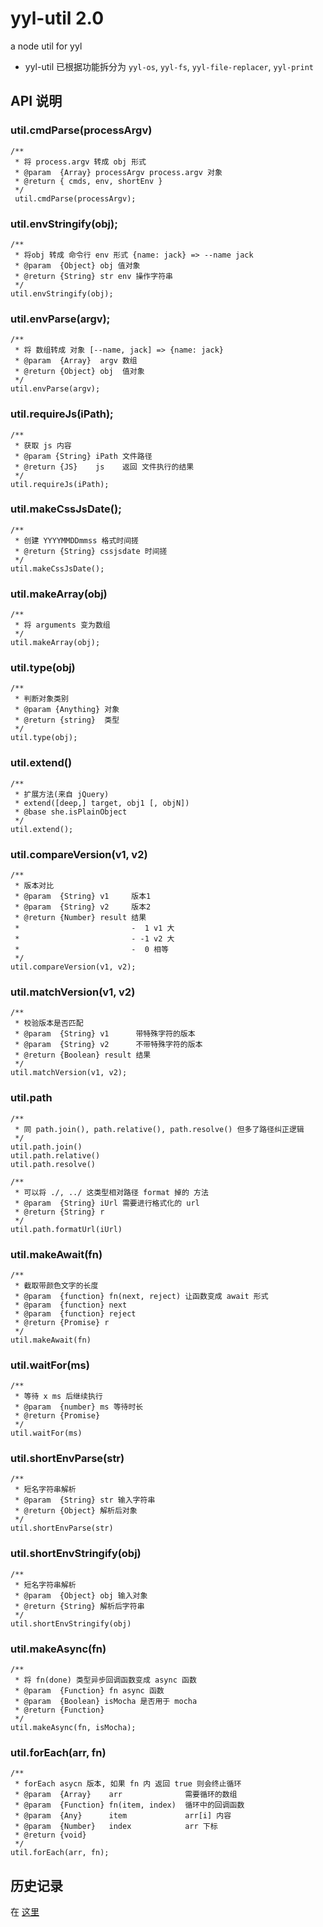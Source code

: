 # yyl-util 2.0
a node util for yyl

* yyl-util 已根据功能拆分为 `yyl-os`, `yyl-fs`, `yyl-file-replacer`, `yyl-print`

## API 说明
### util.cmdParse(processArgv)
```
/**
 * 将 process.argv 转成 obj 形式
 * @param  {Array} processArgv process.argv 对象
 * @return { cmds, env, shortEnv }
 */
 util.cmdParse(processArgv);
```
### util.envStringify(obj);
```
/**
 * 将obj 转成 命令行 env 形式 {name: jack} => --name jack
 * @param  {Object} obj 值对象
 * @return {String} str env 操作字符串
 */
util.envStringify(obj);
```

### util.envParse(argv);
```
/**
 * 将 数组转成 对象 [--name, jack] => {name: jack}
 * @param  {Array}  argv 数组
 * @return {Object} obj  值对象
 */
util.envParse(argv);
```

### util.requireJs(iPath);
```
/**
 * 获取 js 内容
 * @param {String} iPath 文件路径
 * @return {JS}    js    返回 文件执行的结果
 */
util.requireJs(iPath);
```

### util.makeCssJsDate();
```
/**
 * 创建 YYYYMMDDmmss 格式时间搓
 * @return {String} cssjsdate 时间搓
 */
util.makeCssJsDate();
```

### util.makeArray(obj)
```
/**
 * 将 arguments 变为数组
 */
util.makeArray(obj);
```

### util.type(obj)
```
/**
 * 判断对象类别
 * @param {Anything} 对象
 * @return {string}  类型
 */
util.type(obj);
```

### util.extend()
```
/**
 * 扩展方法(来自 jQuery)
 * extend([deep,] target, obj1 [, objN])
 * @base she.isPlainObject
 */
util.extend();
```
### util.compareVersion(v1, v2)
```
/**
 * 版本对比
 * @param  {String} v1     版本1
 * @param  {String} v2     版本2
 * @return {Number} result 结果
 *                         -  1 v1 大
 *                         - -1 v2 大
 *                         -  0 相等
 */
util.compareVersion(v1, v2);
```

### util.matchVersion(v1, v2)
```
/**
 * 校验版本是否匹配
 * @param  {String} v1      带特殊字符的版本
 * @param  {String} v2      不带特殊字符的版本
 * @return {Boolean} result 结果
 */
util.matchVersion(v1, v2);
```

### util.path
```
/**
 * 同 path.join(), path.relative(), path.resolve() 但多了路径纠正逻辑
 */
util.path.join()
util.path.relative()
util.path.resolve()
```
```
/**
 * 可以将 ./, ../ 这类型相对路径 format 掉的 方法
 * @param  {String} iUrl 需要进行格式化的 url
 * @return {String} r
 */
util.path.formatUrl(iUrl)
```

### util.makeAwait(fn)
```
/**
 * 截取带颜色文字的长度
 * @param  {function} fn(next, reject) 让函数变成 await 形式
 * @param  {function} next
 * @param  {function} reject
 * @return {Promise} r
 */
util.makeAwait(fn)
```

### util.waitFor(ms)
```
/**
 * 等待 x ms 后继续执行
 * @param  {number} ms 等待时长
 * @return {Promise}
 */
util.waitFor(ms)
```

### util.shortEnvParse(str)
```
/**
 * 短名字符串解析
 * @param  {String} str 输入字符串
 * @return {Object} 解析后对象
 */
util.shortEnvParse(str)
```

### util.shortEnvStringify(obj)
```
/**
 * 短名字符串解析
 * @param  {Object} obj 输入对象
 * @return {String} 解析后字符串
 */
util.shortEnvStringify(obj)
```

### util.makeAsync(fn)
```
/**
 * 将 fn(done) 类型异步回调函数变成 async 函数
 * @param  {Function} fn async 函数
 * @param  {Boolean} isMocha 是否用于 mocha
 * @return {Function}
 */
util.makeAsync(fn, isMocha);
```

### util.forEach(arr, fn)
```
/**
 * forEach asycn 版本, 如果 fn 内 返回 true 则会终止循环
 * @param  {Array}    arr              需要循环的数组
 * @param  {Function} fn(item, index)  循环中的回调函数
 * @param  {Any}      item             arr[i] 内容
 * @param  {Number}   index            arr 下标
 * @return {void}
 */
util.forEach(arr, fn);
```



## 历史记录
在 [这里](./history.md)

